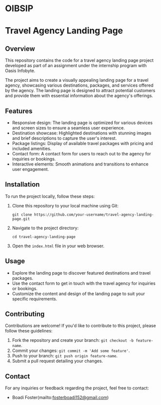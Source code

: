 # OIBSIP
# Travel Agency Landing Page
## Overview

This repository contains the code for a travel agency landing page project developed as part of an assignment under the internship program with Oasis Infobyte.

The project aims to create a visually appealing landing page for a travel agency, showcasing various destinations, packages, and services offered by the agency. The landing page is designed to attract potential customers and provide them with essential information about the agency's offerings.

## Features

- Responsive design: The landing page is optimized for various devices and screen sizes to ensure a seamless user experience.
- Destination showcase: Highlighted destinations with stunning images and brief descriptions to capture the user's interest.
- Package listings: Display of available travel packages with pricing and included amenities.
- Contact form: A contact form for users to reach out to the agency for inquiries or bookings.
- Interactive elements: Smooth animations and transitions to enhance user engagement.

## Installation

To run the project locally, follow these steps:

1. Clone this repository to your local machine using Git:

   ```
   git clone https://github.com/your-username/travel-agency-landing-page.git
   ```

2. Navigate to the project directory:

   ```
   cd travel-agency-landing-page
   ```

3. Open the `index.html` file in your web browser.

## Usage

- Explore the landing page to discover featured destinations and travel packages.
- Use the contact form to get in touch with the travel agency for inquiries or bookings.
- Customize the content and design of the landing page to suit your specific requirements.

## Contributing

Contributions are welcome! If you'd like to contribute to this project, please follow these guidelines:

1. Fork the repository and create your branch: `git checkout -b feature-name`.
2. Commit your changes: `git commit -m 'Add some feature'`.
3. Push to your branch: `git push origin feature-name`.
4. Submit a pull request detailing your changes.


## Contact

For any inquiries or feedback regarding the project, feel free to contact:

- Boadi Foster(mailto:fosterboadi152@gmail.com)
